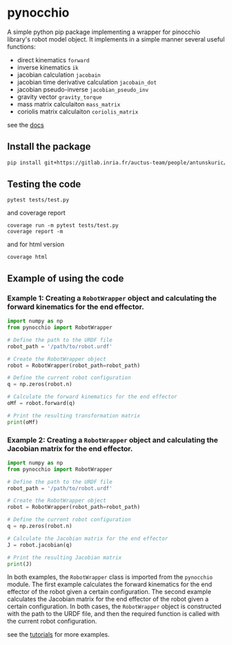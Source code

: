 # pynocchio

A simple python pip package implementing a wrapper for pinocchio library's robot model object. It implements in a simple manner several useful functions:

- direct kinematics `forward`
- inverse kinematics `ik`
- jacobian calculation `jacobain`
- jacobian time derivative calculation `jacobain_dot`
- jacobian pseudo-inverse `jacobian_pseudo_inv`
- gravity vector `gravity_torque`
- mass matrix calculaiton `mass_matrix`
- coriolis matrix calculaiton `coriolis_matrix`

see the [docs](https://auctus-team.gitlabpages.inria.fr/people/antunskuric/pynocchio)

## Install the package

```bash
pip install git+https://gitlab.inria.fr/auctus-team/people/antunskuric/pynocchio.git
```

## Testing the code

```shell
pytest tests/test.py
```

and coverage report

```shell
coverage run -m pytest tests/test.py
coverage report -m
```

and for html version

```shell
coverage html
```

## Example of using the code

### Example 1: Creating a `RobotWrapper` object and calculating the forward kinematics for the end effector.

```python
import numpy as np
from pynocchio import RobotWrapper

# Define the path to the URDF file
robot_path = '/path/to/robot.urdf'

# Create the RobotWrapper object
robot = RobotWrapper(robot_path=robot_path)

# Define the current robot configuration
q = np.zeros(robot.n)

# Calculate the forward kinematics for the end effector
oMf = robot.forward(q)

# Print the resulting transformation matrix
print(oMf)
```

### Example 2: Creating a `RobotWrapper`  object and calculating the Jacobian matrix for the end effector.

```python
import numpy as np
from pynocchio import RobotWrapper

# Define the path to the URDF file
robot_path = '/path/to/robot.urdf'

# Create the RobotWrapper object
robot = RobotWrapper(robot_path=robot_path)

# Define the current robot configuration
q = np.zeros(robot.n)

# Calculate the Jacobian matrix for the end effector
J = robot.jacobian(q)

# Print the resulting Jacobian matrix
print(J)
```

In both examples, the `RobotWrapper` class is imported from the `pynocchio` module. The first example calculates the forward kinematics for the end effector of the robot given a certain configuration. The second example calculates the Jacobian matrix for the end effector of the robot given a certain configuration. In both cases, the `RobotWrapper` object is constructed with the path to the URDF file, and then the required function is called with the current robot configuration.



see the [tutorials](https://auctus-team.gitlabpages.inria.fr/people/antunskuric/pynocchio/examples/) for more examples.
